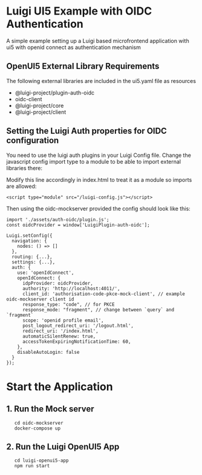 # Luigi UI5 Example with OIDC Authentication
A simple example setting up a Luigi based microfrontend application with ui5 with openid connect as authentication mechanism


## OpenUI5 External Library Requirements

The following external libraries are included in the ui5.yaml file as resources
 - @luigi-project/plugin-auth-oidc
 - oidc-client
 - @luigi-project/core
 - @luigi-project/client

## Setting the Luigi Auth properties for OIDC configuration
You need to use the luigi auth plugins in your Luigi Config file.
Change the javascript config import type to a module to be able to import external libraries there:

Modify this line accordingly in index.html to treat it as a module so imports are allowed:

`<script type="module" src="/luigi-config.js"></script>`


Then using the oidc-mockserver provided the config should look like this:
```
import './assets/auth-oidc/plugin.js';
const oidcProvider = window['LuigiPlugin-auth-oidc'];

Luigi.setConfig({
  navigation: {
    nodes: () => []
  },
  routing: {...},
  settings: {...},
  auth: {
    use: 'openIdConnect',
    openIdConnect: {
      idpProvider: oidcProvider,
      authority: 'http://localhost:4011/',
      client_id: 'authorisation-code-pkce-mock-client', // example oidc-mockserver client id
      response_type: "code", // for PKCE
      response_mode: "fragment", // change between `query` and `fragment`
      scope: 'openid profile email',
      post_logout_redirect_uri: '/logout.html',
      redirect_uri: '/index.html',
      automaticSilentRenew: true,
      accessTokenExpiringNotificationTime: 60,
    },
    disableAutoLogin: false
  }
});

```

# Start the Application

## 1. Run the Mock server


```
   cd oidc-mockserver
   docker-compose up
```

## 2. Run the Luigi OpenUI5 App 


```
   cd luigi-openui5-app
   npm run start
```

